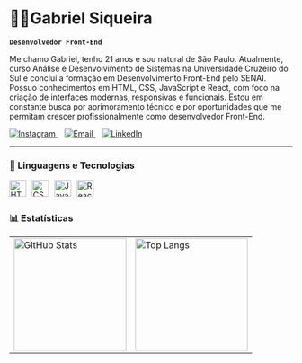# 👨‍💻Gabriel Siqueira

**`Desenvolvedor Front-End `**

Me chamo Gabriel, tenho 21 anos e sou natural de São Paulo. Atualmente, curso Análise e Desenvolvimento de Sistemas na Universidade Cruzeiro do Sul e concluí a formação em Desenvolvimento Front-End pelo SENAI. Possuo conhecimentos em HTML, CSS, JavaScript e React, com foco na criação de interfaces modernas, responsivas e funcionais. Estou em constante busca por aprimoramento técnico e por oportunidades que me permitam crescer profissionalmente como desenvolvedor Front-End.

<p align="left">
  <a href="https://www.instagram.com/siqueira__gabriel/" target="_blank">
    <img src="https://img.shields.io/badge/Instagram-%23E4405F.svg?style=for-the-badge&logo=instagram&logoColor=white" alt="Instagram" />
  </a>&nbsp;&nbsp;
  <a href="mailto:gabriel_ssiqueira@hotmail.com" target="_blank">
    <img src="https://img.shields.io/badge/Email-D14836.svg?style=for-the-badge&logo=gmail&logoColor=white" alt="Email" />
  </a>&nbsp;&nbsp;
  <a href="https://www.linkedin.com/in/devgabrielsiqueira/" target="_blank">
    <img src="https://img.shields.io/badge/LinkedIn-%230077B5.svg?style=for-the-badge&logo=linkedin&logoColor=white" alt="LinkedIn" />
  </a>
</p>

---
### 🤖 Linguagens e Tecnologias
<img 
  align="left" 
  alt="HTML"
  title="HTML" 
  width="30px" 
  style="margin-right: 10px;"   
  src="https://cdn.jsdelivr.net/gh/devicons/devicon@latest/icons/html5/html5-original.svg" />

<img 
  align="left" 
  alt="CSS"
  title="CSS" 
  width="30px" 
  style="margin-right: 10px;" 
  src="https://cdn.jsdelivr.net/gh/devicons/devicon@latest/icons/css3/css3-original.svg" />

<img 
  align="left" 
  alt="JavaScript"
  title="JavaScript" 
  width="30px" 
  style="margin-right: 10px;" 
  src="https://cdn.jsdelivr.net/gh/devicons/devicon@latest/icons/javascript/javascript-original.svg" />

<img
  align="left" 
  alt="React"
  title="React" 
  width="30px" 
  style="margin-right: 10px;" 
  src="https://cdn.jsdelivr.net/gh/devicons/devicon@latest/icons/react/react-original.svg" />


<br/>
<br/>

### 📊 Estatísticas

<table>
  <tr>
    <td>
      <img 
        alt="GitHub Stats" 
        height="200" 
        src="https://github-readme-stats.vercel.app/api?username=DevGabrielSiqueira&show_icons=true&theme=tokyonight&include_all_commits=true&locale=pt-br" 
      />
    </td>
    <td>
      <img 
        alt="Top Langs" 
        height="200" 
        src="https://github-readme-stats.vercel.app/api/top-langs/?username=DevGabrielSiqueira&theme=tokyonight&layout=compact&custom_title=Tecnologias&langs_count=9" 
      />
    </td>
  </tr>
</table>




          
          
          
          


          

